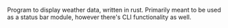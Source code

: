 Program to display weather data, written in rust.
Primarily meant to be used as a status bar module, however there's CLI functionality as well.

